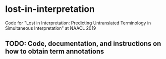 # lost-in-interpretation
Code for "Lost in Interpretation: Predicting Untranslated Terminology in Simultaneous Interpretation" at NAACL 2019

## TODO: Code, documentation, and instructions on how to obtain term annotations
